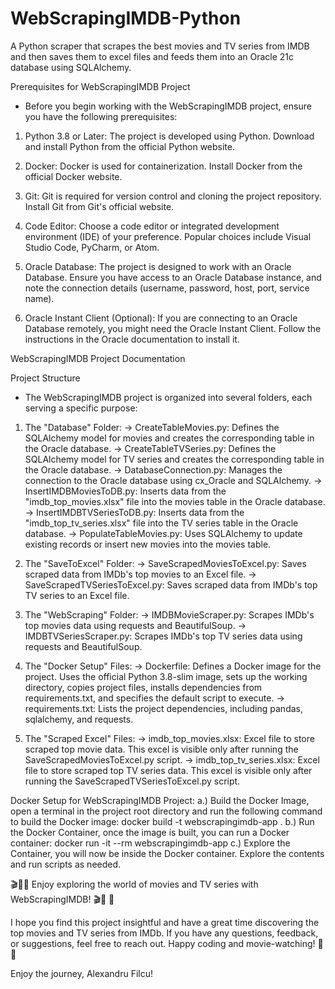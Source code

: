 # WebScrapingIMDB-Python
 A Python scraper that scrapes the best movies and TV series from IMDB and then saves them to excel files and feeds them into an Oracle 21c database using SQLAlchemy.

Prerequisites for WebScrapingIMDB Project
 - Before you begin working with the WebScrapingIMDB project, ensure you have the following prerequisites:

1. Python 3.8 or Later: The project is developed using Python. Download and install Python from the official Python website.

2. Docker: Docker is used for containerization. Install Docker from the official Docker website.

3. Git: Git is required for version control and cloning the project repository. Install Git from Git's official website.

4. Code Editor: Choose a code editor or integrated development environment (IDE) of your preference. Popular choices include Visual Studio Code, PyCharm, or Atom.

5. Oracle Database: The project is designed to work with an Oracle Database. Ensure you have access to an Oracle Database instance, and note the connection details (username, password, host, port, service name).

6. Oracle Instant Client (Optional): If you are connecting to an Oracle Database remotely, you might need the Oracle Instant Client. Follow the instructions in the Oracle documentation to install it.


WebScrapingIMDB Project Documentation

Project Structure
 - The WebScrapingIMDB project is organized into several folders, each serving a specific purpose:

1. The "Database" Folder:
 -> CreateTableMovies.py: Defines the SQLAlchemy model for movies and creates the corresponding table in the Oracle database.
 -> CreateTableTVSeries.py: Defines the SQLAlchemy model for TV series and creates the corresponding table in the Oracle database.
 -> DatabaseConnection.py: Manages the connection to the Oracle database using cx_Oracle and SQLAlchemy.
 -> InsertIMDBMoviesToDB.py: Inserts data from the "imdb_top_movies.xlsx" file into the movies table in the Oracle database.
 -> InsertIMDBTVSeriesToDB.py: Inserts data from the "imdb_top_tv_series.xlsx" file into the TV series table in the Oracle database.
 -> PopulateTableMovies.py: Uses SQLAlchemy to update existing records or insert new movies into the movies table.

2. The "SaveToExcel" Folder:
 -> SaveScrapedMoviesToExcel.py: Saves scraped data from IMDb's top movies to an Excel file.
 -> SaveScrapedTVSeriesToExcel.py: Saves scraped data from IMDb's top TV series to an Excel file.

3. The "WebScraping" Folder:
 -> IMDBMovieScraper.py: Scrapes IMDb's top movies data using requests and BeautifulSoup.
 -> IMDBTVSeriesScraper.py: Scrapes IMDb's top TV series data using requests and BeautifulSoup.

4. The "Docker Setup" Files:
 -> Dockerfile: Defines a Docker image for the project. Uses the official Python 3.8-slim image, sets up the working directory, copies project files, installs dependencies from requirements.txt, and specifies the default script to execute.
 -> requirements.txt: Lists the project dependencies, including pandas, sqlalchemy, and requests.

5. The "Scraped Excel" Files:
 -> imdb_top_movies.xlsx: Excel file to store scraped top movie data. This excel is visible only after running the SaveScrapedMoviesToExcel.py script.
 -> imdb_top_tv_series.xlsx: Excel file to store scraped top TV series data. This excel is visible only after running the SaveScrapedTVSeriesToExcel.py script.

Docker Setup for WebScrapingIMDB Project:
 a.) Build the Docker Image, open a terminal in the project root directory and run the following command to build the Docker image: docker build -t webscrapingimdb-app .
 b.) Run the Docker Container, once the image is built, you can run a Docker container: docker run -it --rm webscrapingimdb-app
 c.) Explore the Container, you will now be inside the Docker container. Explore the contents and run scripts as needed.


 🎬🍿🚀 Enjoy exploring the world of movies and TV series with WebScrapingIMDB! 🎬🍿 🚀

I hope you find this project insightful and have a great time discovering the top movies and TV series from IMDb. If you have any questions, feedback, or suggestions, feel free to reach out. 
Happy coding and movie-watching! 🌟✨

Enjoy the journey,
Alexandru Filcu!




